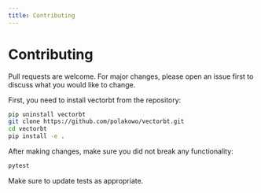 ```yaml
---
title: Contributing
---
```


# Contributing

Pull requests are welcome. For major changes, please open an issue first to discuss what you would like to change.

First, you need to install vectorbt from the repository:

```bash
pip uninstall vectorbt
git clone https://github.com/polakowo/vectorbt.git
cd vectorbt
pip install -e .
```

After making changes, make sure you did not break any functionality:

```bash
pytest
```

Make sure to update tests as appropriate.

